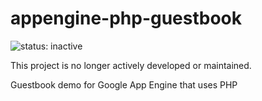 appengine-php-guestbook
================================

![status: inactive](https://img.shields.io/badge/status-inactive-red.svg)

This project is no longer actively developed or maintained. 

Guestbook demo for Google App Engine that uses PHP
